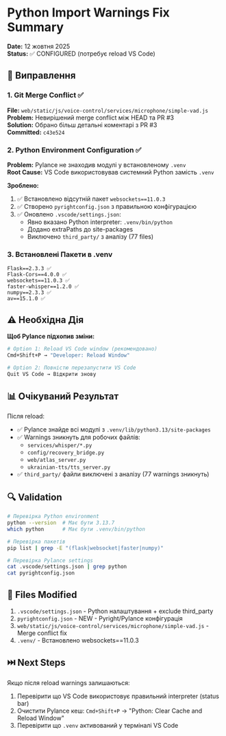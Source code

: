 # Python Import Warnings Fix Summary
**Date:** 12 жовтня 2025  
**Status:** ✅ CONFIGURED (потребує reload VS Code)

## 🔧 Виправлення

### 1. Git Merge Conflict ✅ 
**File:** `web/static/js/voice-control/services/microphone/simple-vad.js`  
**Problem:** Невирішений merge conflict між HEAD та PR #3  
**Solution:** Обрано більш детальні коментарі з PR #3  
**Committed:** `c43e524`

### 2. Python Environment Configuration ✅
**Problem:** Pylance не знаходив модулі у встановленому `.venv`  
**Root Cause:** VS Code використовував системний Python замість `.venv`

**Зроблено:**
1. ✅ Встановлено відсутній пакет `websockets==11.0.3`
2. ✅ Створено `pyrightconfig.json` з правильною конфігурацією
3. ✅ Оновлено `.vscode/settings.json`:
   - Явно вказано Python interpreter: `.venv/bin/python`
   - Додано extraPaths до site-packages
   - Виключено `third_party/` з аналізу (77 files)

### 3. Встановлені Пакети в .venv
```
Flask==2.3.3 ✅
Flask-Cors==4.0.0 ✅  
websockets==11.0.3 ✅
faster-whisper==1.2.0 ✅
numpy==2.3.3 ✅
av==15.1.0 ✅
```

## ⚠️ Необхідна Дія

**Щоб Pylance підхопив зміни:**

```bash
# Option 1: Reload VS Code window (рекомендовано)
Cmd+Shift+P → "Developer: Reload Window"

# Option 2: Повністю перезапустити VS Code
Quit VS Code → Відкрити знову
```

## 📊 Очікуваний Результат

Після reload:
- ✅ Pylance знайде всі модулі з `.venv/lib/python3.13/site-packages`
- ✅ Warnings зникнуть для робочих файлів:
  - `services/whisper/*.py`
  - `config/recovery_bridge.py`
  - `web/atlas_server.py`
  - `ukrainian-tts/tts_server.py`
- ✅ `third_party/` файли виключені з аналізу (77 warnings зникнуть)

## 🔍 Validation

```bash
# Перевірка Python environment
python --version  # Має бути 3.13.7
which python      # Має бути .venv/bin/python

# Перевірка пакетів
pip list | grep -E "(flask|websocket|faster|numpy)"

# Перевірка Pylance settings
cat .vscode/settings.json | grep python
cat pyrightconfig.json
```

## 📝 Files Modified

1. `.vscode/settings.json` - Python налаштування + exclude third_party
2. `pyrightconfig.json` - NEW - Pyright/Pylance конфігурація
3. `web/static/js/voice-control/services/microphone/simple-vad.js` - Merge conflict fix
4. `.venv/` - Встановлено websockets==11.0.3

## ⏭️ Next Steps

Якщо після reload warnings залишаються:
1. Перевірити що VS Code використовує правильний interpreter (status bar)
2. Очистити Pylance кеш: `Cmd+Shift+P` → "Python: Clear Cache and Reload Window"
3. Перевірити що `.venv` активований у терміналі VS Code

